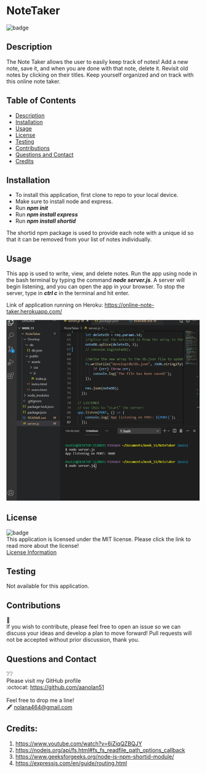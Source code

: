 # NoteTaker
![badge](https://img.shields.io/badge/license-mit-blue?style=flat-square)<br>

## Description
The Note Taker allows the user to easily keep track of notes! Add a new note, save it, and when you are done with that note, delete it. Revisit old notes by clicking on their titles. Keep yourself organized and on track with this online note taker. 

## Table of Contents
  - [Description](#description)
  - [Installation](#installation)
  - [Usage](#usage)
  - [License](#license)
  - [Testing](#testing)
  - [Contributions](#contributions)  
  - [Questions and Contact](#questions-and-contact)
  - [Credits](#credits)

## Installation
- To install this application, first clone to repo to your local device.
- Make sure to install node and express.
- Run ***npm init***
- Run ***npm install express***
- Run ***npm install shortid***

The shortid npm package is used to provide each note with a unique id so that it can be removed from your list of notes individually. 

## Usage
This app is used to write, view, and delete notes. Run the app using node in the bash terminal by typing the command ***node server.js***.
A server will begin listening, and you can open the app in your browser.
To stop the server, type in ***ctrl c*** in the terminal and hit enter.

Link of application running on Heroku:
https://online-note-taker.herokuapp.com/

![Gif of running Application](./Develop/public/assets/ApplicationNoteTaker.gif)

## License
 ![badge](https://img.shields.io/badge/license-mit-blue?style=flat-square)<br>
  This application is licensed under the MIT license. Please click the link to read more about the license!<br>
  [License Information](https://choosealicense.com/licenses/mit/)

## Testing
Not available for this application.

## Contributions
:busts_in_silhouette:<br>
If you wish to contribute, please feel free to open an issue so we can discuss your ideas and develop a plan to move forward!
Pull requests will not be accepted without prior discussion, thank you. 

## Questions and Contact
  :grey_question::grey_question:<br>
  Please visit my GitHub profile <br>
  :octocat: https://github.com/aanolan51 <br><br>
  Feel free to drop me a line! <br> :fountain_pen: nolana464@gmail.com


## Credits:
1. https://www.youtube.com/watch?v=6iZiqQZBQJY
2. https://nodejs.org/api/fs.html#fs_fs_readfile_path_options_callback
3. https://www.geeksforgeeks.org/node-js-npm-shortid-module/
4. https://expressjs.com/en/guide/routing.html